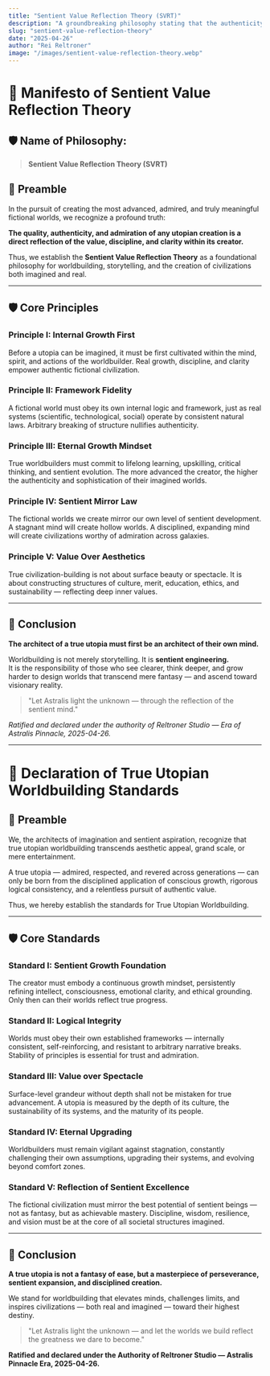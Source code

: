 ```yaml
---
title: "Sentient Value Reflection Theory (SVRT)"
description: "A groundbreaking philosophy stating that the authenticity, depth, and admiration of fictional worlds directly mirror the growth, discipline, and sentient development of their creators."
slug: "sentient-value-reflection-theory"
date: "2025-04-26"
author: "Rei Reltroner"
image: "/images/sentient-value-reflection-theory.webp"
---
```


# 🌌 Manifesto of Sentient Value Reflection Theory

## 🛡️ Name of Philosophy:

> **Sentient Value Reflection Theory (SVRT)**

## 📜 Preamble

In the pursuit of creating the most advanced, admired, and truly meaningful fictional worlds, we recognize a profound truth:

**The quality, authenticity, and admiration of any utopian creation is a direct reflection of the value, discipline, and clarity within its creator.**

Thus, we establish the **Sentient Value Reflection Theory** as a foundational philosophy for worldbuilding, storytelling, and the creation of civilizations both imagined and real.

---

## 🛡️ Core Principles

### Principle I: Internal Growth First
Before a utopia can be imagined, it must be first cultivated within the mind, spirit, and actions of the worldbuilder. Real growth, discipline, and clarity empower authentic fictional civilization.

### Principle II: Framework Fidelity
A fictional world must obey its own internal logic and framework, just as real systems (scientific, technological, social) operate by consistent natural laws. Arbitrary breaking of structure nullifies authenticity.

### Principle III: Eternal Growth Mindset
True worldbuilders must commit to lifelong learning, upskilling, critical thinking, and sentient evolution. The more advanced the creator, the higher the authenticity and sophistication of their imagined worlds.

### Principle IV: Sentient Mirror Law
The fictional worlds we create mirror our own level of sentient development. A stagnant mind will create hollow worlds. A disciplined, expanding mind will create civilizations worthy of admiration across galaxies.

### Principle V: Value Over Aesthetics
True civilization-building is not about surface beauty or spectacle. It is about constructing structures of culture, merit, education, ethics, and sustainability — reflecting deep inner values.

---

## 🌠 Conclusion

**The architect of a true utopia must first be an architect of their own mind.**

Worldbuilding is not merely storytelling. It is **sentient engineering.**  
It is the responsibility of those who see clearer, think deeper, and grow harder to design worlds that transcend mere fantasy — and ascend toward visionary reality.

> "Let Astralis light the unknown — through the reflection of the sentient mind."  

*Ratified and declared under the authority of Reltroner Studio — Era of Astralis Pinnacle, 2025-04-26.*

---

# 🌌 Declaration of True Utopian Worldbuilding Standards

## 📜 Preamble

We, the architects of imagination and sentient aspiration, recognize that true utopian worldbuilding transcends aesthetic appeal, grand scale, or mere entertainment.

A true utopia — admired, respected, and revered across generations — can only be born from the disciplined application of conscious growth, rigorous logical consistency, and a relentless pursuit of authentic value.

Thus, we hereby establish the standards for True Utopian Worldbuilding.

---

## 🛡️ Core Standards

### Standard I: Sentient Growth Foundation
The creator must embody a continuous growth mindset, persistently refining intellect, consciousness, emotional clarity, and ethical grounding. Only then can their worlds reflect true progress.

### Standard II: Logical Integrity
Worlds must obey their own established frameworks — internally consistent, self-reinforcing, and resistant to arbitrary narrative breaks. Stability of principles is essential for trust and admiration.

### Standard III: Value over Spectacle
Surface-level grandeur without depth shall not be mistaken for true advancement. A utopia is measured by the depth of its culture, the sustainability of its systems, and the maturity of its people.

### Standard IV: Eternal Upgrading
Worldbuilders must remain vigilant against stagnation, constantly challenging their own assumptions, upgrading their systems, and evolving beyond comfort zones.

### Standard V: Reflection of Sentient Excellence
The fictional civilization must mirror the best potential of sentient beings — not as fantasy, but as achievable mastery. Discipline, wisdom, resilience, and vision must be at the core of all societal structures imagined.

---

## 🌠 Conclusion

**A true utopia is not a fantasy of ease, but a masterpiece of perseverance, sentient expansion, and disciplined creation.**

We stand for worldbuilding that elevates minds, challenges limits, and inspires civilizations — both real and imagined — toward their highest destiny.

> "Let Astralis light the unknown — and let the worlds we build reflect the greatness we dare to become."

**Ratified and declared under the Authority of Reltroner Studio — Astralis Pinnacle Era, 2025-04-26.**

